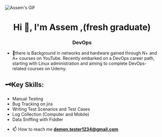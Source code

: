 
<!DOCTYPE html>
<html>
<head>
</head>
<body>

<img class="profile-gif" src="https://i.seadn.io/gae/HdmBkaLf84iRc5vUk2maJXKzXcaHjqervzhcNpI84mLMkX83tvwpUCApYF9QUT2NZlZYgEMfC9jUTqiML9lmJZ91OF6CNXcjqEg0Eeg?auto=format&dpr=1&w=1000" alt="Assem's GIF">

<h1 style="text-align: center;">Hi 👋, I'm Assem ,(fresh graduate) </h1>
<h3 style="text-align: center;">DevOps</h3>

- 🌱there is Background in networks and hardware gained through N+ and A+ courses on YouTube. Recently embarked on a DevOps career path, starting with Linux administration and aiming to complete DevOps-related courses on Udemy.
<!DOCTYPE html>
<html>
<head>
</head>
<body>
<h2>🗝Key Skills:</h2>
<ul class="key-skills">
  <li>Manual Testing</li>
  <li>Bug Tracking on jira</li>
  <li>Writing Test Scenarios and Test Cases</li>
  <li>Log Collection (Computer and Mobile)</li>
  <li>Data Sniffing with Fiddler</li>
</ul>
</body>
</html>

- 📫 How to reach me **demon.tester1234@gmail.com**

</body>
</html>
